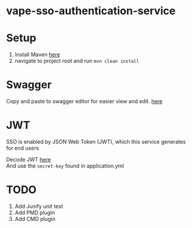 # vape-sso-authentication-service

# Setup

1. Install Maven [here](https://maven.apache.org/install.html)       
2. navigate to project root and run `mvn clean install`     


# Swagger
Copy and paste to swagger editor for easier view and edit. [here](http://editor.swagger.io])


# JWT

SSO is enabled by JSON Web Token (JWT), which this service generates for end users      

Decode JWT [here](https://jwt.io)       
And use the `secret-key` found in application.yml


# TODO
1. Add Junify unit test
2. Add PMD plugin
3. Add CMD plugin